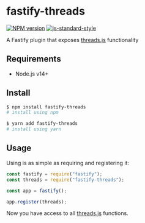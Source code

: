 # fastify-threads

[![NPM version](https://img.shields.io/npm/v/fastify-threads)](https://www.npmjs.com/package/fastify-threads)
[![js-standard-style](https://img.shields.io/badge/code%20style-standard-brightgreen.svg?style=flat)](http://standardjs.com/)

A Fastify plugin that exposes [threads.js](https://github.com/andywer/threads.js) functionality

## Requirements

- Node.js v14+

## Install

```bash
$ npm install fastify-threads
# install using npm

$ yarn add fastify-threads
# install using yarn
```

## Usage

Using is as simple as requiring and registering it:

```javascript
const fastify = require("fastify");
const threads = require("fastify-threads");

const app = fastify();

app.register(threads);
```

Now you have access to all [threads.js](https://github.com/andywer/threads.js) functions.
